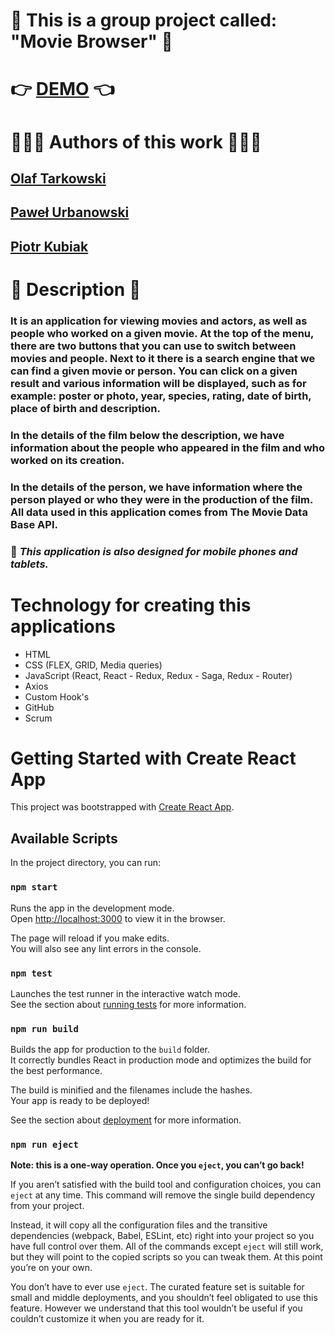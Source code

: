 # 🎥 This is a group project called: "Movie Browser" 🎥

# 👉 [**DEMO**](https://piotrkubiak.github.io/movie_browser/) 👈

# 👨🏽‍💼 Authors of this work 👨🏽‍💼
## [Olaf Tarkowski](https://github.com/Olaf-Tarkowski)
## [Paweł Urbanowski](https://github.com/PawelUrbanowski074)
## [Piotr Kubiak](https://github.com/PiotrKubiak) 

# 📝 Description 📝
### It is an application for viewing movies and actors, as well as people who worked on a given movie. At the top of the menu, there are two buttons that you can use to switch between movies and people. Next to it there is a search engine that we can find a given movie or person. You can click on a given result and various information will be displayed, such as for example: poster or photo, year, species, rating, date of birth, place of birth and description. 
### In the details of the film below the description, we have information about the people who appeared in the film and who worked on its creation. 
### In the details of the person, we have information where the person played or who they were in the production of the film. All data used in this application comes from The Movie Data Base API.
### 📱 *This application is also designed for mobile phones and tablets.*

# Technology for creating this applications
- HTML
- CSS (FLEX, GRID, Media queries)
- JavaScript (React, React - Redux, Redux - Saga, Redux - Router) 
- Axios
- Custom Hook's
- GitHub
- Scrum

# Getting Started with Create React App

This project was bootstrapped with [Create React App](https://github.com/facebook/create-react-app).

## Available Scripts

In the project directory, you can run:

### `npm start`

Runs the app in the development mode.\
Open [http://localhost:3000](http://localhost:3000) to view it in the browser.

The page will reload if you make edits.\
You will also see any lint errors in the console.

### `npm test`

Launches the test runner in the interactive watch mode.\
See the section about [running tests](https://facebook.github.io/create-react-app/docs/running-tests) for more information.

### `npm run build`

Builds the app for production to the `build` folder.\
It correctly bundles React in production mode and optimizes the build for the best performance.

The build is minified and the filenames include the hashes.\
Your app is ready to be deployed!

See the section about [deployment](https://facebook.github.io/create-react-app/docs/deployment) for more information.

### `npm run eject`

**Note: this is a one-way operation. Once you `eject`, you can’t go back!**

If you aren’t satisfied with the build tool and configuration choices, you can `eject` at any time. This command will remove the single build dependency from your project.

Instead, it will copy all the configuration files and the transitive dependencies (webpack, Babel, ESLint, etc) right into your project so you have full control over them. All of the commands except `eject` will still work, but they will point to the copied scripts so you can tweak them. At this point you’re on your own.

You don’t have to ever use `eject`. The curated feature set is suitable for small and middle deployments, and you shouldn’t feel obligated to use this feature. However we understand that this tool wouldn’t be useful if you couldn’t customize it when you are ready for it.